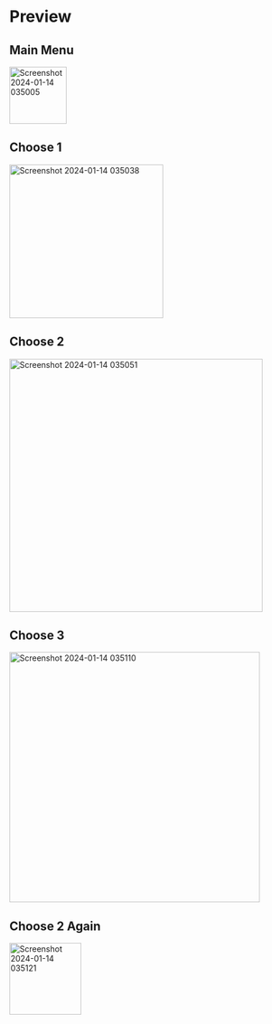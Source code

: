 # Preview

## Main Menu
<img width="101" alt="Screenshot 2024-01-14 035005" src="https://github.com/JagoanJor/The-Executip/assets/114795333/3feabc53-877e-408b-876e-a1f9d0504045">

## Choose 1
<img width="272" alt="Screenshot 2024-01-14 035038" src="https://github.com/JagoanJor/The-Executip/assets/114795333/0b7bdfcd-aa6e-41d5-b4f9-74d98f960ad9">

## Choose 2
<img width="448" alt="Screenshot 2024-01-14 035051" src="https://github.com/JagoanJor/The-Executip/assets/114795333/d50b8789-860e-469c-a053-abfd9cb7fe2d">

## Choose 3
<img width="443" alt="Screenshot 2024-01-14 035110" src="https://github.com/JagoanJor/The-Executip/assets/114795333/b379f2b8-be5f-4276-a5b5-d5e6b2127b50">

## Choose 2 Again
<img width="127" alt="Screenshot 2024-01-14 035121" src="https://github.com/JagoanJor/The-Executip/assets/114795333/257158bf-dcdc-4d43-94c4-01f744bd7200">
